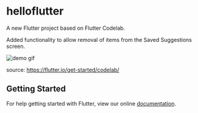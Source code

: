 # helloflutter

A new Flutter project based on Flutter Codelab.

Added functionality to allow removal of items from the Saved Suggestions screen.

![demo gif](https://github.com/darthbinamira/helloflutter/blob/master/flutter.gif)

source: https://flutter.io/get-started/codelab/

## Getting Started

For help getting started with Flutter, view our online
[documentation](https://flutter.io/).
